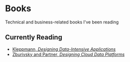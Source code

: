 # Books

Technical and business-related books I've been reading

## Currently Reading

* [Kleppmann, *Designing Data-Intensive Applications*](https://dataintensive.net)
* [Zburivsky and Partner, *Designing Cloud Data Platforms*](https://www.manning.com/books/designing-cloud-data-platforms)

